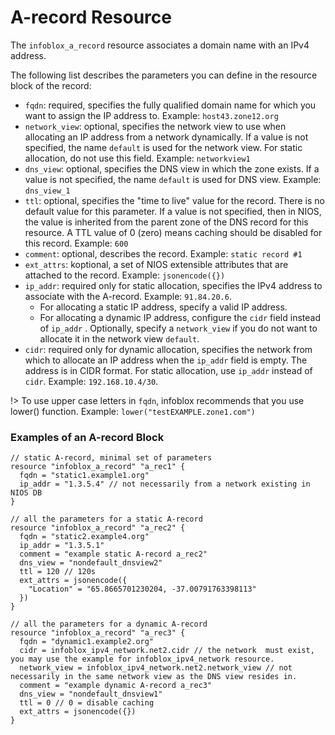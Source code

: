 # A-record Resource

The `infoblox_a_record` resource associates a domain name with an IPv4 address.

The following list describes the parameters you can define in the resource block of the record:

* `fqdn`: required, specifies the fully qualified domain name for which you want to assign the IP address to. Example: `host43.zone12.org`
* `network_view`: optional, specifies the network view to use when allocating an IP address from a network dynamically. If a value is not specified, the name `default` is used for the network view. For static allocation, do not use this field. Example: `networkview1`
* `dns_view`: optional, specifies the DNS view in which the zone exists. If a value is not specified, the name `default` is used for DNS view. Example: `dns_view_1`
* `ttl`: optional, specifies the "time to live" value for the record. There is no default value for this parameter. If a value is not specified, then in NIOS, the value is inherited from the parent zone of the DNS record for this resource. A TTL value of 0 (zero) means caching should be disabled for this record. Example: `600`
* `comment`: optional, describes the record. Example: `static record #1`
* `ext_attrs`: koptional, a set of NIOS extensible attributes that are attached to the record. Example: `jsonencode({})`
* `ip_addr`: required only for static allocation, specifies the IPv4 address to associate with the A-record. Example: `91.84.20.6`.
    * For allocating a static IP address, specify a valid IP address.
    * For allocating a dynamic IP address, configure the `cidr` field instead of `ip_addr` . Optionally, specify a `network_view` if you do not want to allocate it in the network view `default`.
* `cidr`: required only for dynamic allocation, specifies the network from which to allocate an IP address when the `ip_addr` field is empty. The address is in CIDR format. For static allocation, use `ip_addr` instead of `cidr`. Example: `192.168.10.4/30`.

!> To use upper case letters in `fqdn`, infoblox recommends that you use lower() function. Example: `lower("testEXAMPLE.zone1.com")`

### Examples of an A-record Block

```hcl
// static A-record, minimal set of parameters
resource "infoblox_a_record" "a_rec1" {
  fqdn = "static1.example1.org"
  ip_addr = "1.3.5.4" // not necessarily from a network existing in NIOS DB
}

// all the parameters for a static A-record
resource "infoblox_a_record" "a_rec2" {
  fqdn = "static2.example4.org"
  ip_addr = "1.3.5.1"
  comment = "example static A-record a_rec2"
  dns_view = "nondefault_dnsview2"
  ttl = 120 // 120s
  ext_attrs = jsonencode({
    "Location" = "65.8665701230204, -37.00791763398113"
  })
}

// all the parameters for a dynamic A-record
resource "infoblox_a_record" "a_rec3" {
  fqdn = "dynamic1.example2.org"
  cidr = infoblox_ipv4_network.net2.cidr // the network  must exist, you may use the example for infoblox_ipv4_network resource.
  network_view = infoblox_ipv4_network.net2.network_view // not necessarily in the same network view as the DNS view resides in.
  comment = "example dynamic A-record a_rec3"
  dns_view = "nondefault_dnsview1"
  ttl = 0 // 0 = disable caching
  ext_attrs = jsonencode({})
}
```
